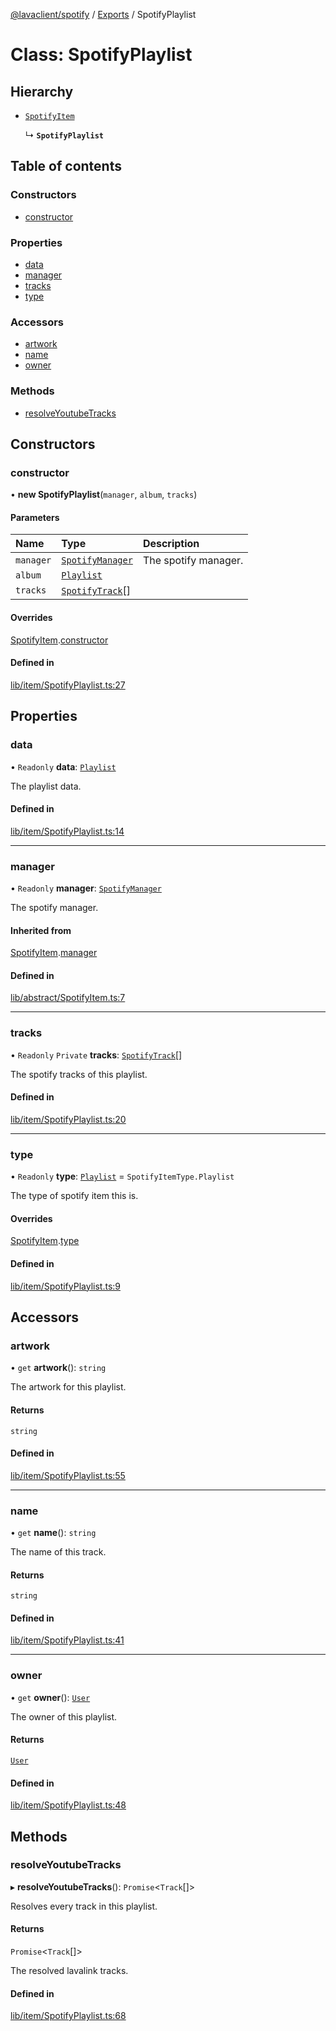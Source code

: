 [@lavaclient/spotify](../README.md) / [Exports](../modules.md) / SpotifyPlaylist

# Class: SpotifyPlaylist

## Hierarchy

- [`SpotifyItem`](SpotifyItem.md)

  ↳ **`SpotifyPlaylist`**

## Table of contents

### Constructors

- [constructor](SpotifyPlaylist.md#constructor)

### Properties

- [data](SpotifyPlaylist.md#data)
- [manager](SpotifyPlaylist.md#manager)
- [tracks](SpotifyPlaylist.md#tracks)
- [type](SpotifyPlaylist.md#type)

### Accessors

- [artwork](SpotifyPlaylist.md#artwork)
- [name](SpotifyPlaylist.md#name)
- [owner](SpotifyPlaylist.md#owner)

### Methods

- [resolveYoutubeTracks](SpotifyPlaylist.md#resolveyoutubetracks)

## Constructors

### constructor

• **new SpotifyPlaylist**(`manager`, `album`, `tracks`)

#### Parameters

| Name | Type | Description |
| :------ | :------ | :------ |
| `manager` | [`SpotifyManager`](SpotifyManager.md) | The spotify manager. |
| `album` | [`Playlist`](../interfaces/Spotify.Playlist.md) |  |
| `tracks` | [`SpotifyTrack`](SpotifyTrack.md)[] |  |

#### Overrides

[SpotifyItem](SpotifyItem.md).[constructor](SpotifyItem.md#constructor)

#### Defined in

[lib/item/SpotifyPlaylist.ts:27](https://github.com/lavaclient/plugins/blob/072af81/packages/spotify/src/lib/item/SpotifyPlaylist.ts#L27)

## Properties

### data

• `Readonly` **data**: [`Playlist`](../interfaces/Spotify.Playlist.md)

The playlist data.

#### Defined in

[lib/item/SpotifyPlaylist.ts:14](https://github.com/lavaclient/plugins/blob/072af81/packages/spotify/src/lib/item/SpotifyPlaylist.ts#L14)

___

### manager

• `Readonly` **manager**: [`SpotifyManager`](SpotifyManager.md)

The spotify manager.

#### Inherited from

[SpotifyItem](SpotifyItem.md).[manager](SpotifyItem.md#manager)

#### Defined in

[lib/abstract/SpotifyItem.ts:7](https://github.com/lavaclient/plugins/blob/072af81/packages/spotify/src/lib/abstract/SpotifyItem.ts#L7)

___

### tracks

• `Readonly` `Private` **tracks**: [`SpotifyTrack`](SpotifyTrack.md)[]

The spotify tracks of this playlist.

#### Defined in

[lib/item/SpotifyPlaylist.ts:20](https://github.com/lavaclient/plugins/blob/072af81/packages/spotify/src/lib/item/SpotifyPlaylist.ts#L20)

___

### type

• `Readonly` **type**: [`Playlist`](../enums/SpotifyItemType.md#playlist) = `SpotifyItemType.Playlist`

The type of spotify item this is.

#### Overrides

[SpotifyItem](SpotifyItem.md).[type](SpotifyItem.md#type)

#### Defined in

[lib/item/SpotifyPlaylist.ts:9](https://github.com/lavaclient/plugins/blob/072af81/packages/spotify/src/lib/item/SpotifyPlaylist.ts#L9)

## Accessors

### artwork

• `get` **artwork**(): `string`

The artwork for this playlist.

#### Returns

`string`

#### Defined in

[lib/item/SpotifyPlaylist.ts:55](https://github.com/lavaclient/plugins/blob/072af81/packages/spotify/src/lib/item/SpotifyPlaylist.ts#L55)

___

### name

• `get` **name**(): `string`

The name of this track.

#### Returns

`string`

#### Defined in

[lib/item/SpotifyPlaylist.ts:41](https://github.com/lavaclient/plugins/blob/072af81/packages/spotify/src/lib/item/SpotifyPlaylist.ts#L41)

___

### owner

• `get` **owner**(): [`User`](../interfaces/Spotify.User.md)

The owner of this playlist.

#### Returns

[`User`](../interfaces/Spotify.User.md)

#### Defined in

[lib/item/SpotifyPlaylist.ts:48](https://github.com/lavaclient/plugins/blob/072af81/packages/spotify/src/lib/item/SpotifyPlaylist.ts#L48)

## Methods

### resolveYoutubeTracks

▸ **resolveYoutubeTracks**(): `Promise`<`Track`[]\>

Resolves every track in this playlist.

#### Returns

`Promise`<`Track`[]\>

The resolved lavalink tracks.

#### Defined in

[lib/item/SpotifyPlaylist.ts:68](https://github.com/lavaclient/plugins/blob/072af81/packages/spotify/src/lib/item/SpotifyPlaylist.ts#L68)
